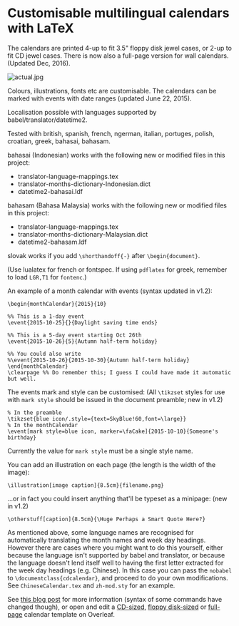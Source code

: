 # Customisable multilingual calendars with LaTeX

The calendars are printed 4-up to fit 3.5" floppy disk jewel cases, or 2-up to fit CD jewel cases. There is now also a full-page version for wall calendars. (Updated Dec, 2016).

![actual.jpg](https://bitbucket.org/repo/j59y5j/images/4048533618-actual.jpg)

Colours, illustrations, fonts etc are customisable. The calendars can be marked with events with date ranges (updated June 22, 2015).

Localisation possible with languages supported by babel/translator/datetime2.

Tested with british, spanish, french, ngerman, italian, portuges, polish, croatian, greek, bahasai, bahasam.

bahasai (Indonesian) works with the following new or modified files in this project:

- translator-language-mappings.tex
- translator-months-dictionary-Indonesian.dict
- datetime2-bahasai.ldf

bahasam (Bahasa Malaysia) works with the following new or
modified files in this project:

- translator-language-mappings.tex
- translator-months-dictionary-Malaysian.dict
- datetime2-bahasam.ldf

slovak works if you add `\shorthandoff{-}` after `\begin{document}`.

(Use lualatex for french or fontspec. If using `pdflatex` for greek, remember to load `LGR,T1` for `fontenc`.)

An example of a month calendar with events (syntax updated in v1.2):

    \begin{monthCalendar}{2015}{10}

    %% This is a 1-day event
    \event{2015-10-25}{}{Daylight saving time ends}

    %% This is a 5-day event starting Oct 26th
    \event{2015-10-26}{5}{Autumn half-term holiday}

    %% You could also write
    %\event{2015-10-26}{2015-10-30}{Autumn half-term holiday}
    \end{monthCalendar}
    \clearpage %% Do remember this; I guess I could have made it automatic but well.

The events mark and style can be customised: (All `\tikzset` styles for use with
`mark style` should be issued in the document preamble; new in v1.2)

    % In the preamble
    \tikzset{blue icon/.style={text=SkyBlue!60,font=\large}}
    % In the monthCalendar
    \event[mark style=blue icon, marker=\faCake]{2015-10-10}{Someone's birthday}

Currently the value for `mark style` must be a single style name.

You can add an illustration on each page (the length is the width of the image):

    \illustration[image caption]{8.5cm}{filename.png}

...or in fact you could insert anything that'll be typeset as a minipage: (new in v1.2)

    \otherstuff[caption]{8.5cm}{\Huge Perhaps a Smart Quote Here?}

As mentioned above, some language names are recognised for automatically translating the month names and week day headings. However there are cases where you might want to do this yourself, either because the language isn't supported by babel and translator, or because the language doesn't lend itself well to having the first letter extracted for the week day headings (e.g. Chinese). In this case you can pass the `nobabel` to `\documentclass{cdcalendar}`, and proceed to do your own modifications. See `ChineseCalendar.tex` and `zh-mod.sty` for an example.

See [this blog post](https://www.overleaf.com/blog/217-a-multilingual-customisable-cd-slash-floppy-disk-jewel-case-calendar-with-latex) for more information (syntax of some commands have changed though),
or open and edit a [CD-sized](https://www.overleaf.com/read/htkctjjgmxjx), [floppy disk-sized](https://www.overleaf.com/read/vtqtzgbcvmbg) or [full-page](https://www.overleaf.com/read/csttbxxjydvz) calendar template on Overleaf.
